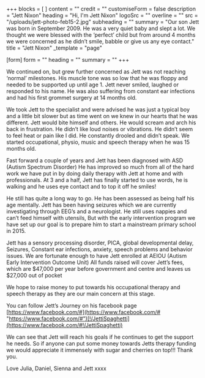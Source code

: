 +++
blocks = [ ]
content = ""
credit = ""
customiseForm = false
description = "Jett Nixon"
heading = "Hi, I'm Jett Nixon"
logoSrc = ""
overline = ""
src = "/uploads/jett-photo-feb15-2.jpg"
subheading = ""
summary = "Our son Jett was born in September 2009. He was a very quiet baby and slept a lot. We thought we were blessed with the ‘perfect’ child but from around 4 months we were concerned as he didn’t smile, babble or give us any eye contact."
title = "Jett Nixon"
_template = "page"

[form]
form = ""
heading = ""
summary = ""
+++

We continued on, but grew further concerned as Jett was not reaching ‘normal’ milestones. His muscle tone was so low that he was floppy and needed to be supported up until age 1. Jett never smiled, laughed or responded to his name. He was also suffering from constant ear infections and had his first grommet surgery at 14 months old.

We took Jett to the specialist and were advised he was just a typical boy and a little bit slower but as time went on we knew in our hearts that he was different. Jett would bite himself and others. He would scream and arch his back in frustration. He didn’t like loud noises or vibrations. He didn’t seem to feel heat or pain like I did. He constantly drooled and didn’t speak. We started occupational, physio, music and speech therapy when he was 15 months old.

Fast forward a couple of years and Jett has been diagnosed with ASD (Autism Spectrum Disorder) He has improved so much from all of the hard work we have put in by doing daily therapy with Jett at home and with professionals. At 3 and a half, Jett has finally started to use words, he is walking and he uses eye contact and to top it off he smiles!

He still has quite a long way to go. He has been assessed as being half his age mentally. Jett has been having seizures which we are currently investigating through EEG’s and a neurologist. He still uses nappies and can’t feed himself with utensils, But with the early intervention program we have set up our goal is to prepare him to start a mainstream primary school in 2015.

Jett has a sensory processing disorder, PICA, global developmental delay, Seizures, Constant ear infections, anxiety, speech problems and behavior issues. We are fortunate enough to have Jett enrolled at AEIOU (Autism Early Intervention Outcome Unit) All funds raised will cover Jett’s fees, which are $47,000 per year before government and centre and leaves us $27,000 out of pocket

We hope to raise money to put towards his occupational therapy and speech therapy as they are our main concern at this stage.

You can follow Jett’s Journey on his facebook page [https://www.facebook.com/#](https://www.facebook.com/# "https://www.facebook.com/#")[!/JettiSpaghetti](https://www.facebook.com/#!/JettiSpaghetti)

We can see that Jett will reach his goals if he continues to get the support he needs. So if anyone can put some money towards Jetts therapy funding we would appreciate it immensely with sugar and cherries on top!!! Thank you.

Love Julia, Daniel, Sienna and Jett xxxx
